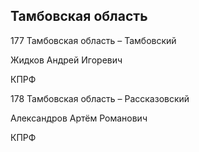 ## Тамбовская область
   
   177 Тамбовская область – Тамбовский
   
   Жидков Андрей Игоревич
   
   КПРФ
   
   178 Тамбовская область – Рассказовский
   
   Александров Артём Романович
   
   КПРФ